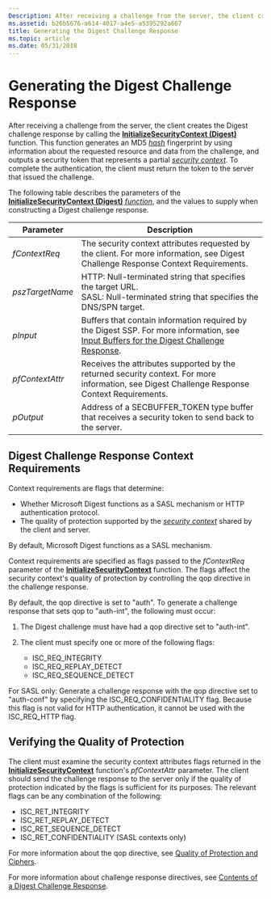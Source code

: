 ```yaml
---
Description: After receiving a challenge from the server, the client creates the Digest challenge response by calling the InitializeSecurityContext (Digest) function.
ms.assetid: b26b5676-a614-4017-a4e5-a5395292a667
title: Generating the Digest Challenge Response
ms.topic: article
ms.date: 05/31/2018
---
```


# Generating the Digest Challenge Response

After receiving a challenge from the server, the client creates the Digest challenge response by calling the [**InitializeSecurityContext (Digest)**](/windows/win32/api/sspi/nf-sspi-initializesecuritycontexta) function. This function generates an MD5 [*hash*](/windows/desktop/SecGloss/h-gly) fingerprint by using information about the requested resource and data from the challenge, and outputs a security token that represents a partial [*security context*](/windows/desktop/SecGloss/s-gly). To complete the authentication, the client must return the token to the server that issued the challenge.

The following table describes the parameters of the [**InitializeSecurityContext (Digest)**](/windows/win32/api/sspi/nf-sspi-initializesecuritycontexta) [*function*](/windows/desktop/SecGloss/c-gly), and the values to supply when constructing a Digest challenge response.



| Parameter                  | Description                                                                                                                                                                                               |
|----------------------------|-----------------------------------------------------------------------------------------------------------------------------------------------------------------------------------------------------------|
| *fContextReq*<br/>   | The security context attributes requested by the client. For more information, see Digest Challenge Response Context Requirements.<br/>                                                             |
| *pszTargetName*<br/> | HTTP: Null-terminated string that specifies the target URL.<br/> SASL: Null-terminated string that specifies the DNS/SPN target.<br/>                                                         |
| *pInput*<br/>        | Buffers that contain information required by the Digest SSP. For more information, see [Input Buffers for the Digest Challenge Response](input-buffers-for-the-digest-challenge-response.md).<br/> |
| *pfContextAttr*<br/> | Receives the attributes supported by the returned security context. For more information, see Digest Challenge Response Context Requirements.<br/>                                                  |
| *pOutput*<br/>       | Address of a SECBUFFER\_TOKEN type buffer that receives a security token to send back to the server.<br/>                                                                                           |



 

## Digest Challenge Response Context Requirements

Context requirements are flags that determine:

-   Whether Microsoft Digest functions as a SASL mechanism or HTTP authentication protocol.
-   The quality of protection supported by the [*security context*](/windows/desktop/SecGloss/s-gly) shared by the client and server.

By default, Microsoft Digest functions as a SASL mechanism.

Context requirements are specified as flags passed to the *fContextReq* parameter of the [**InitializeSecurityContext**](/windows/win32/api/sspi/nf-sspi-initializesecuritycontexta) function. The flags affect the security context's quality of protection by controlling the qop directive in the challenge response.

By default, the qop directive is set to "auth". To generate a challenge response that sets qop to "auth-int", the following must occur:

1.  The Digest challenge must have had a qop directive set to "auth-int".
2.  The client must specify one or more of the following flags:

    -   ISC\_REQ\_INTEGRITY
    -   ISC\_REQ\_REPLAY\_DETECT
    -   ISC\_REQ\_SEQUENCE\_DETECT

For SASL only: Generate a challenge response with the qop directive set to "auth-conf" by specifying the ISC\_REQ\_CONFIDENTIALITY flag. Because this flag is not valid for HTTP authentication, it cannot be used with the ISC\_REQ\_HTTP flag.

## Verifying the Quality of Protection

The client must examine the security context attributes flags returned in the [**InitializeSecurityContext**](/windows/win32/api/sspi/nf-sspi-initializesecuritycontexta) function's *pfContextAttr* parameter. The client should send the challenge response to the server only if the quality of protection indicated by the flags is sufficient for its purposes. The relevant flags can be any combination of the following:

-   ISC\_RET\_INTEGRITY
-   ISC\_RET\_REPLAY\_DETECT
-   ISC\_RET\_SEQUENCE\_DETECT
-   ISC\_RET\_CONFIDENTIALITY (SASL contexts only)

For more information about the qop directive, see [Quality of Protection and Ciphers](quality-of-protection-and-ciphers.md).

For more information about challenge response directives, see [Contents of a Digest Challenge Response](contents-of-a-digest-challenge-response.md).

 

